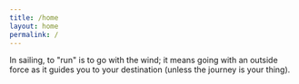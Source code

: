 ```yaml
---
title: /home
layout: home
permalink: /
---
```


In sailing, to "run" is to go with the wind; it means going with an outside force as it guides you to your destination (unless the journey is your thing).

<script type="text/javascript">
	width='100%';		// the width of the embedded map in pixels or percentage
	height='600px';		// the height of the embedded map in pixels or percentage
	border='1';		// the width of the border around the map (zero means no border)
	shownames='true';	// to display ship names on the map (true or false)
	maptype='1';		// use 0 for Normal Map, 1 for Satellite
	trackvessel='338349402';	// MMSI of a vessel (note: vessel will be displayed only if within range of the system) - overrides "zoom" option
	fleet='';		// the registered email address of a user-defined fleet (user's default fleet is used) - overrides "zoom" option
</script>
<script type="text/javascript" src="https://www.marinetraffic.com/js/embed.js"></script>
